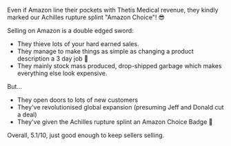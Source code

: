 Even if Amazon line their pockets with Thetis Medical revenue, they kindly marked our Achilles rupture splint "Amazon Choice"! 😎

Selling on Amazon is a double edged sword:

- They thieve lots of your hard earned sales.
- They manage to make things as simple as changing a product description a 3 day job 🫠
- They mainly stock mass produced, drop-shipped garbage which makes everything else look expensive.

But...

- They open doors to lots of new customers
- They've revolutionised global expansion (presuming Jeff and Donald cut a deal)
- They've given the Achilles rupture splint an Amazon Choice Badge 👀

Overall, 5.1/10, just good enough to keep sellers selling.
